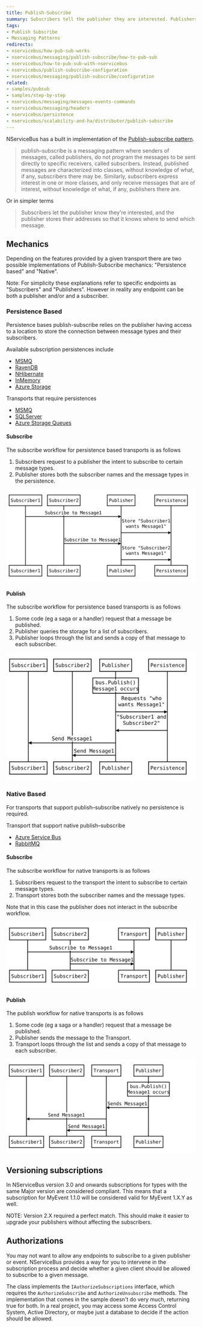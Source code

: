 ```yaml
---
title: Publish-Subscribe
summary: Subscribers tell the publisher they are interested. Publishers store addresses for sending messages.
tags:
- Publish Subscribe
- Messaging Patterns
redirects:
- nservicebus/how-pub-sub-works
- nservicebus/messaging/publish-subscribe/how-to-pub-sub
- nservicebus/how-to-pub-sub-with-nservicebus
- nservicebus/publish-subscribe-configuration
- nservicebus/messaging/publish-subscribe/configuration
related:
- samples/pubsub
- samples/step-by-step
- nservicebus/messaging/messages-events-commands
- nservicebus/messaging/headers
- nservicebus/persistence
- nservicebus/scalability-and-ha/distributor/publish-subscribe
---
```


NServiceBus has a built in implementation of the [Publish-subscribe pattern](https://en.wikipedia.org/wiki/Publish%E2%80%93subscribe_pattern).

> publish–subscribe is a messaging pattern where senders of messages, called publishers, do not program the messages to be sent directly to specific receivers, called subscribers. Instead, published messages are characterized into classes, without knowledge of what, if any, subscribers there may be. Similarly, subscribers express interest in one or more classes, and only receive messages that are of interest, without knowledge of what, if any, publishers there are.

Or in simpler terms

> Subscribers let the publisher know they're interested, and the publisher stores their addresses so that it knows where to send which message.


## Mechanics

Depending on the features provided by a given transport there are two possible implementations of  Publish-Subscribe mechanics: "Persistence based" and "Native".

Note: For simplicity these explanations refer to specific endpoints as "Subscribers" and "Publishers". However in reality any endpoint can be both a publisher and/or and a subscriber. 


### Persistence Based

Persistence bases publish-subscribe relies on the publisher having access to a location to store the connection between message types and their subscribers.

Available subscription persistences include

 * [MSMQ](/nservicebus/msmq)
 * [RavenDB](/nservicebus/ravendb)
 * [NHibernate](/nservicebus/ravendb)
 * [InMemory](/nservicebus/persistence/in-memory.md)
 * [Azure Storage](/nservicebus/azure/azure-storage-persistence.md)

Transports that require persistences

 * [MSMQ](/nservicebus/msmq)
 * [SQLServer](/nservicebus/sqlserver)
 * [Azure Storage Queues](/nservicebus/azure/azure-storage-queues-transport.md)


#### Subscribe

The subscribe workflow for persistence based transports is as follows

 1. Subscribers request to a publisher the intent to subscribe to certain message types.
 1. Publisher stores both the subscriber names and the message types in the persistence.

<!-- 
https://bramp.github.io/js-sequence-diagrams/
Participant Subscriber1 As Subscriber1
Participant Subscriber2 As Subscriber2
Subscriber1->Publisher: Subscribe to Message1 
Publisher->Persistence: Store "Subscriber1\nwants Message1" 
Subscriber2->Publisher: Subscribe to Message1 
Publisher->Persistence: Store "Subscriber2\nwants Message1"
-->

![](mechanics-persistence-subscribe.svg)


#### Publish

The subscribe workflow for persistence based transports is as follows

 1. Some code (eg a saga or a handler) request that a message be published.
 1. Publisher queries the storage for a list of subscribers.
 1. Publisher loops through the list and sends a copy of that message to each subscriber.

<!-- 
https://bramp.github.io/js-sequence-diagrams/
Participant Subscriber1 As Subscriber1
Participant Subscriber2 As Subscriber2
Note over Publisher: bus.Publish()\nMessage1 occurs
Publisher->Persistence: Requests "who\nwants Message1" 
Persistence->Publisher: "Subscriber1 and\nSubscriber2" 
Publisher->Subscriber1: Send Message1 
Publisher->Subscriber2: Send Message1 
-->

![](mechanics-persistence-publish.svg)



### Native Based

For transports that support publish–subscribe natively no persistence is required.

Transport that support native publish–subscribe

 * [Azure Service Bus](/nservicebus/azure/azure-servicebus-transport.md)
 * [RabbitMQ](/nservicebus/rabbitmq/)
 

#### Subscribe

The subscribe workflow for native transports is as follows

 1. Subscribers request to the transport the intent to subscribe to certain message types.
 1. Transport stores both the subscriber names and the message types.

Note that in this case the publisher does not interact in the subscribe workflow.
 
<!-- 
https://bramp.github.io/js-sequence-diagrams/
Participant Subscriber1 As Subscriber1
Participant Subscriber2 As Subscriber2
Participant Transport As Transport
Participant Publisher As Publisher
Subscriber1->Transport: Subscribe to Message1 
Subscriber2->Transport: Subscribe to Message1 
-->

![](mechanics-native-subscribe.svg)


#### Publish

The publish workflow for native transports is as follows

 1. Some code (eg a saga or a handler) request that a message be published.
 1. Publisher sends the message to the Transport.
 1. Transport loops through the list and sends a copy of that message to each subscriber.

<!-- 
https://bramp.github.io/js-sequence-diagrams/
Participant Subscriber1 As Subscriber1
Participant Subscriber2 As Subscriber2
Participant Transport As Transport
Note over Publisher: bus.Publish()\nMessage1 occurs
Publisher->Transport: Sends Message1
Transport->Subscriber1: Send Message1 
Transport->Subscriber2: Send Message1 
-->

![](mechanics-native-publish.svg)


## Versioning subscriptions

In NServiceBus version 3.0 and onwards subscriptions for types with the same Major version are considered compliant. This means that a subscription for MyEvent 1.1.0 will be considered valid for MyEvent 1.X.Y as well.

NOTE: Version 2.X required a perfect match. This should make it easier to upgrade your publishers without affecting the subscribers.


## Authorizations

You may not want to allow any endpoints to subscribe to a given publisher or event. NServiceBus provides a way for you to intervene in the subscription process and decide whether a given client should be allowed to subscribe to a given message. 

The class implements the `IAuthorizeSubscriptions` interface, which requires the `AuthorizeSubscribe` and `AuthorizeUnsubscribe` methods. The implementation that comes in the sample doesn't do very much, returning true for both. In a real project, you may access some Access Control System, Active Directory, or maybe just a database to decide if the action should be allowed.
